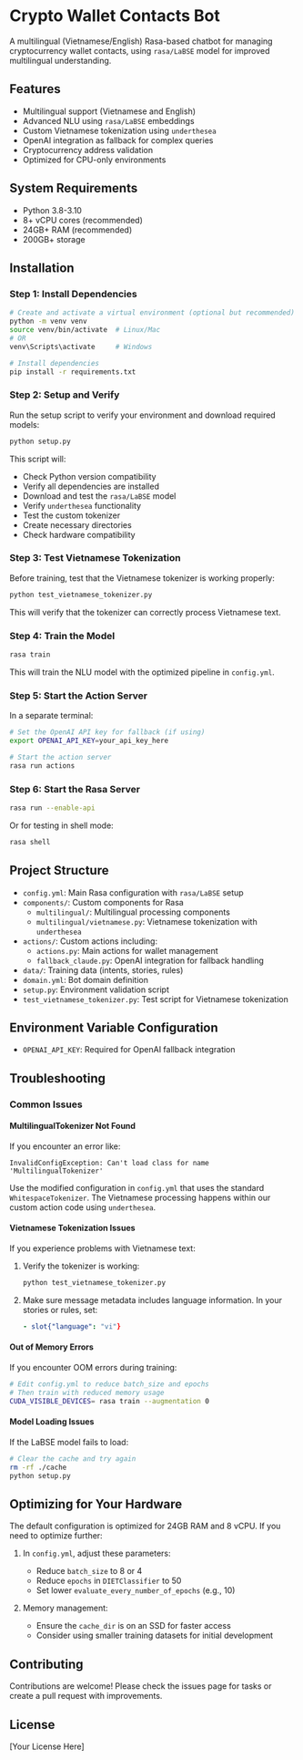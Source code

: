 # Crypto Wallet Contacts Bot

A multilingual (Vietnamese/English) Rasa-based chatbot for managing cryptocurrency wallet contacts, using `rasa/LaBSE` model for improved multilingual understanding.

## Features

- Multilingual support (Vietnamese and English)
- Advanced NLU using `rasa/LaBSE` embeddings
- Custom Vietnamese tokenization using `underthesea`
- OpenAI integration as fallback for complex queries
- Cryptocurrency address validation
- Optimized for CPU-only environments

## System Requirements

- Python 3.8-3.10
- 8+ vCPU cores (recommended)
- 24GB+ RAM (recommended)
- 200GB+ storage

## Installation

### Step 1: Install Dependencies

```bash
# Create and activate a virtual environment (optional but recommended)
python -m venv venv
source venv/bin/activate  # Linux/Mac
# OR
venv\Scripts\activate     # Windows

# Install dependencies
pip install -r requirements.txt
```

### Step 2: Setup and Verify

Run the setup script to verify your environment and download required models:

```bash
python setup.py
```

This script will:
- Check Python version compatibility
- Verify all dependencies are installed
- Download and test the `rasa/LaBSE` model
- Verify `underthesea` functionality
- Test the custom tokenizer
- Create necessary directories
- Check hardware compatibility

### Step 3: Test Vietnamese Tokenization

Before training, test that the Vietnamese tokenizer is working properly:

```bash
python test_vietnamese_tokenizer.py
```

This will verify that the tokenizer can correctly process Vietnamese text.

### Step 4: Train the Model

```bash
rasa train
```

This will train the NLU model with the optimized pipeline in `config.yml`.

### Step 5: Start the Action Server

In a separate terminal:

```bash
# Set the OpenAI API key for fallback (if using)
export OPENAI_API_KEY=your_api_key_here

# Start the action server
rasa run actions
```

### Step 6: Start the Rasa Server

```bash
rasa run --enable-api
```

Or for testing in shell mode:

```bash
rasa shell
```

## Project Structure

- `config.yml`: Main Rasa configuration with `rasa/LaBSE` setup
- `components/`: Custom components for Rasa
  - `multilingual/`: Multilingual processing components
  - `multilingual/vietnamese.py`: Vietnamese tokenization with `underthesea`
- `actions/`: Custom actions including:
  - `actions.py`: Main actions for wallet management
  - `fallback_claude.py`: OpenAI integration for fallback handling
- `data/`: Training data (intents, stories, rules)
- `domain.yml`: Bot domain definition
- `setup.py`: Environment validation script
- `test_vietnamese_tokenizer.py`: Test script for Vietnamese tokenization

## Environment Variable Configuration

- `OPENAI_API_KEY`: Required for OpenAI fallback integration

## Troubleshooting

### Common Issues

#### MultilingualTokenizer Not Found

If you encounter an error like:
```
InvalidConfigException: Can't load class for name 'MultilingualTokenizer'
```

Use the modified configuration in `config.yml` that uses the standard `WhitespaceTokenizer`. The Vietnamese processing happens within our custom action code using `underthesea`.

#### Vietnamese Tokenization Issues

If you experience problems with Vietnamese text:

1. Verify the tokenizer is working:
   ```bash
   python test_vietnamese_tokenizer.py
   ```

2. Make sure message metadata includes language information. In your stories or rules, set:
   ```yaml
   - slot{"language": "vi"}
   ```

#### Out of Memory Errors

If you encounter OOM errors during training:

```bash
# Edit config.yml to reduce batch_size and epochs
# Then train with reduced memory usage
CUDA_VISIBLE_DEVICES= rasa train --augmentation 0
```

#### Model Loading Issues

If the LaBSE model fails to load:

```bash
# Clear the cache and try again
rm -rf ./cache
python setup.py
```

## Optimizing for Your Hardware

The default configuration is optimized for 24GB RAM and 8 vCPU. If you need to optimize further:

1. In `config.yml`, adjust these parameters:
   - Reduce `batch_size` to 8 or 4
   - Reduce `epochs` in `DIETClassifier` to 50
   - Set lower `evaluate_every_number_of_epochs` (e.g., 10)

2. Memory management:
   - Ensure the `cache_dir` is on an SSD for faster access
   - Consider using smaller training datasets for initial development

## Contributing

Contributions are welcome! Please check the issues page for tasks or create a pull request with improvements.

## License

[Your License Here]
